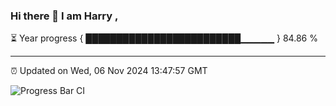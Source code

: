 ### Hi there 👋 I am Harry , 

⏳ Year progress { █████████████████████████▁▁▁▁▁ } 84.86 %

---

⏰ Updated on Wed, 06 Nov 2024 13:47:57 GMT

![Progress Bar CI](https://github.com/duykhang68/duykhang68/workflows/Progress%20Bar%20CI/badge.svg)
